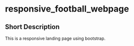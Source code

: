 # responsive_football_webpage
## Short Description
This is a responsive landing page using bootstrap.
